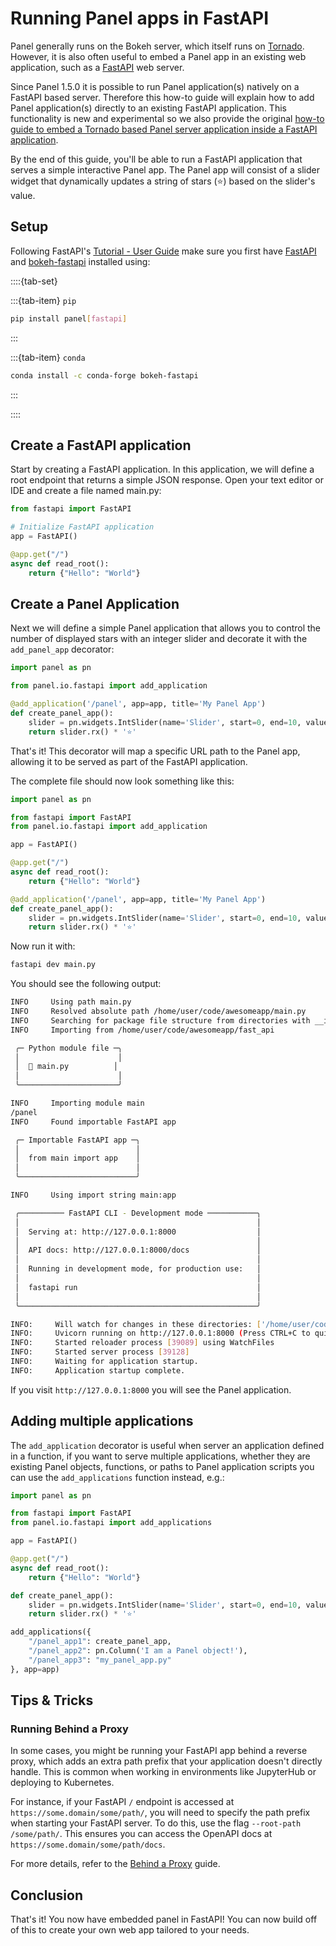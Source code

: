 # Running Panel apps in FastAPI

Panel generally runs on the Bokeh server, which itself runs on [Tornado](https://tornadoweb.org/en/stable/). However, it is also often useful to embed a Panel app in an existing web application, such as a [FastAPI](https://fastapi.tiangolo.com/) web server.

Since Panel 1.5.0 it is possible to run Panel application(s) natively on a FastAPI based server. Therefore this how-to guide will explain how to add Panel application(s) directly to an existing FastAPI application. This functionality is new and experimental so we also provide the original [how-to guide to embed a Tornado based Panel server application inside a FastAPI application](./FastAPI_Tornado).

By the end of this guide, you'll be able to run a FastAPI application that serves a simple interactive Panel app. The Panel app will consist of a slider widget that dynamically updates a string of stars (⭐) based on the slider's value.

## Setup

Following FastAPI's [Tutorial - User Guide](https://fastapi.tiangolo.com/tutorial/) make sure you first have [FastAPI](https://fastapi.tiangolo.com/) and [bokeh-fastapi](https://github.com/bokeh/bokeh-fastapi) installed using:

::::{tab-set}

:::{tab-item} `pip`
```bash
pip install panel[fastapi]
```
:::

:::{tab-item} `conda`
```bash
conda install -c conda-forge bokeh-fastapi
```
:::

::::

## Create a FastAPI application

Start by creating a FastAPI application. In this application, we will define a root endpoint that returns a simple JSON response. Open your text editor or IDE and create a file named main.py:

```python
from fastapi import FastAPI

# Initialize FastAPI application
app = FastAPI()

@app.get("/")
async def read_root():
    return {"Hello": "World"}
```

## Create a Panel Application

Next we will define a simple Panel application that allows you to control the number of displayed stars with an integer slider and decorate it with the `add_panel_app` decorator:

```python
import panel as pn

from panel.io.fastapi import add_application

@add_application('/panel', app=app, title='My Panel App')
def create_panel_app():
    slider = pn.widgets.IntSlider(name='Slider', start=0, end=10, value=3)
    return slider.rx() * '⭐'
```

That's it! This decorator will map a specific URL path to the Panel app, allowing it to be served as part of the FastAPI application.

The complete file should now look something like this:

```python
import panel as pn

from fastapi import FastAPI
from panel.io.fastapi import add_application

app = FastAPI()

@app.get("/")
async def read_root():
    return {"Hello": "World"}

@add_application('/panel', app=app, title='My Panel App')
def create_panel_app():
    slider = pn.widgets.IntSlider(name='Slider', start=0, end=10, value=3)
    return slider.rx() * '⭐'
```

Now run it with:

```bash
fastapi dev main.py
```

You should see the following output:

```bash
INFO     Using path main.py
INFO     Resolved absolute path /home/user/code/awesomeapp/main.py
INFO     Searching for package file structure from directories with __init__.py files
INFO     Importing from /home/user/code/awesomeapp/fast_api

 ╭─ Python module file ─╮
 │                      │
 │  🐍 main.py          │
 │                      │
 ╰──────────────────────╯

INFO     Importing module main
/panel
INFO     Found importable FastAPI app

 ╭─ Importable FastAPI app ─╮
 │                          │
 │  from main import app    │
 │                          │
 ╰──────────────────────────╯

INFO     Using import string main:app

 ╭────────── FastAPI CLI - Development mode ───────────╮
 │                                                     │
 │  Serving at: http://127.0.0.1:8000                  │
 │                                                     │
 │  API docs: http://127.0.0.1:8000/docs               │
 │                                                     │
 │  Running in development mode, for production use:   │
 │                                                     │
 │  fastapi run                                        │
 │                                                     │
 ╰─────────────────────────────────────────────────────╯

INFO:     Will watch for changes in these directories: ['/home/user/code/awesomeapp/']
INFO:     Uvicorn running on http://127.0.0.1:8000 (Press CTRL+C to quit)
INFO:     Started reloader process [39089] using WatchFiles
INFO:     Started server process [39128]
INFO:     Waiting for application startup.
INFO:     Application startup complete.
```

If you visit `http://127.0.0.1:8000` you will see the Panel application.

## Adding multiple applications

The `add_application` decorator is useful when server an application defined in a function, if you want to serve multiple applications, whether they are existing Panel objects, functions, or paths to Panel application scripts you can use the `add_applications` function instead, e.g.:

```python
import panel as pn

from fastapi import FastAPI
from panel.io.fastapi import add_applications

app = FastAPI()

@app.get("/")
async def read_root():
    return {"Hello": "World"}

def create_panel_app():
    slider = pn.widgets.IntSlider(name='Slider', start=0, end=10, value=3)
    return slider.rx() * '⭐'

add_applications({
    "/panel_app1": create_panel_app,
    "/panel_app2": pn.Column('I am a Panel object!'),
    "/panel_app3": "my_panel_app.py"
}, app=app)
```

## Tips & Tricks

### Running Behind a Proxy

In some cases, you might be running your FastAPI app behind a reverse proxy, which adds an extra path prefix that your application doesn't directly handle. This is common when working in environments like JupyterHub or deploying to Kubernetes.

For instance, if your FastAPI `/` endpoint is accessed at `https://some.domain/some/path/`, you will need to specify the path prefix when starting your FastAPI server. To do this, use the flag `--root-path /some/path/`. This ensures you can access the OpenAPI docs at `https://some.domain/some/path/docs`.

For more details, refer to the [Behind a Proxy](https://fastapi.tiangolo.com/advanced/behind-a-proxy/) guide.

## Conclusion

That's it! You now have embedded panel in FastAPI! You can now build off of this to create your own web app tailored to your needs.
